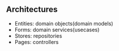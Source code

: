 ## Architectures

* Entities: domain objects(domain models)
* Forms: domain services(usecases)
* Stores: repositories
* Pages: controllers
